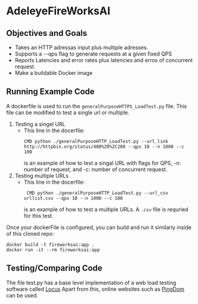 # AdeleyeFireWorksAI

## Objectives and Goals
- Takes an HTTP adressas input plus multiple adresses. 
- Supports a --qps flag to generate requests at a given fixed QPS
- Reports Latencies and error rates plus latencies and erros of concurrent request.
- Make a buildable Docker image

## Running Example Code
A dockerfile is used to run the  `generalPurposeHTTPS_LoadTest.py` file. This file can be modified to test a single url or multiple. 
1. Testing a singel URL
   -   This line in the docerfile:
       ```
       CMD python ./generalPurposeHTTP_LoadTest.py --url_link http://httpbin.org/status/400%20%2C200 --qps 10 --n 1000 --c 100
       ```
       is an example of how to test a singal URL with flags for QPS, -n: number of request, and -c: number of concurrent request. 
2. Testing multiple URLs
   -   This line in the docerfile:
       ```
        CMD python ./generalPurposeHTTP_LoadTest.py --url_csv urllist.csv --qps 10 --n 1000 --c 100
       ```
       is an example of how to test a multiple URLs. A `.csv` file is requried for this test.

Once your dockerFile is configured, you can build and run it similarly inside of this cloned repo:
```
docker build -t fireworksai:app .
docker run -it --rm fireworksai:app
```
  
## Testing/Comparing Code
The file test.py has a base level implementation of a web load testing software called [Locus](https://docs.locust.io/en/latest/what-is-locust.html)
Apart from this, online websites such as [PingDom](https://tools.pingdom.com/#63f2809af8000000) can be used. 








